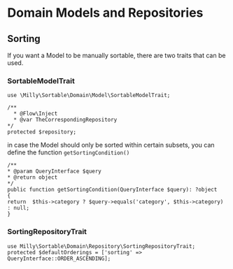 # Domain Models and Repositories
## Sorting

If you want a Model to be manually sortable, there are two traits that can be used.

### SortableModelTrait
```
use \Milly\Sortable\Domain\Model\SortableModelTrait;

/**
  * @Flow\Inject
  * @var TheCorrespondingRepository
*/
protected $repository;
```

in case the Model should only be sorted within certain subsets, you can define the function ``getSortingCondition()``
```
/**
* @param QueryInterface $query
* @return object
*/
public function getSortingCondition(QueryInterface $query): ?object
{
return  $this->category ? $query->equals('category', $this->category) : null;
}
```

### SortingRepositoryTrait
```
use Milly\Sortable\Domain\Repository\SortingRepositoryTrait;
protected $defaultOrderings = ['sorting' => QueryInterface::ORDER_ASCENDING];
```
